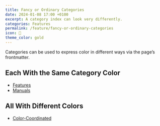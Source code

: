 ```yaml
---
title: Fancy or Ordinary Categories
date: 2024-01-08 17:00 +0100
excerpt: A category index can look very differently.
categories: Features
permalink: /feature/fancy-or-ordinary-categories
icon: 🎩
theme_color: gold
---
```

Categories can be used to express color in different ways via the page’s frontmatter.

## Each With the Same Category Color

- [Features](/category/features)
- [Manuals](/category/manuals)

## All With Different Colors

- [Color-Coordinated](/category/color-coordinated)
